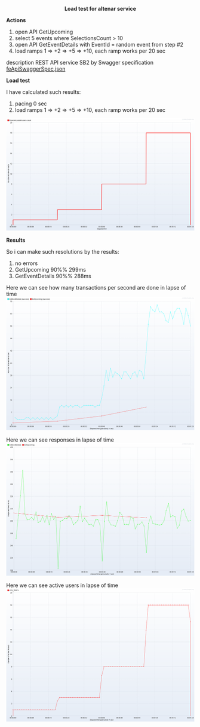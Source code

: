 <p align="center">
  <b>Load test for altenar service</b>
</p>

<b>Actions</b>
1. open API GetUpcoming
2. select 5 events where SelectionsCount > 10
3. open API GetEventDetails with EventId = random event from step #2
4. load ramps 1 => +2 => +5 => +10, each ramp works per 20 sec

description REST API service SB2 by Swagger specification 
[feApiSwaggerSpec.json](Test_Data/feApiSwaggerSpec.json)

<b>Load test</b>

I have calculated such results:
1. pacing 0 sec
2. load ramps 1 => +2 => +5 => +10, each ramp works per 20 sec

![Test plan](Test_Results/1.test_plan.png?raw=true "Title")

<b>Results</b>

So i can make such resolutions by the results:
1. no errors
2. GetUpcoming 90%% 299ms
3. GetEventDetails 90%% 288ms




Here we can see how many transactions per second are done in lapse of time
![Transactions per second](Test_Results/4.results_Transactions_per_Second.png?raw=true "Title")

Here we can see responses in lapse of time
![Response times over time](Test_Results/3.results_Response_Times_Over_Time.png?raw=true "Title")

Here we can see active users in lapse of time
![Active threads over time](Test_Results/2.results_Active_Threads_Over_Time.png?raw=true "Title")

